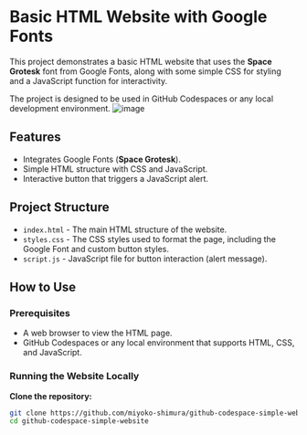 # Basic HTML Website with Google Fonts

This project demonstrates a basic HTML website that uses the **Space Grotesk** font from Google Fonts, along with some simple CSS for styling and a JavaScript function for interactivity.

The project is designed to be used in GitHub Codespaces or any local development environment.
![image](https://github.com/user-attachments/assets/3c0001c0-81c7-4571-97d6-ca4a565fbcde)

## Features

- Integrates Google Fonts (**Space Grotesk**).
- Simple HTML structure with CSS and JavaScript.
- Interactive button that triggers a JavaScript alert.

## Project Structure

- `index.html` - The main HTML structure of the website.
- `styles.css` - The CSS styles used to format the page, including the Google Font and custom button styles.
- `script.js` - JavaScript file for button interaction (alert message).

## How to Use

### Prerequisites

- A web browser to view the HTML page.
- GitHub Codespaces or any local environment that supports HTML, CSS, and JavaScript.

### Running the Website Locally

**Clone the repository:**

   ```bash
   git clone https://github.com/miyoko-shimura/github-codespace-simple-website.git
   cd github-codespace-simple-website
